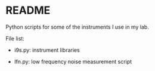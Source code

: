 README
===========

Python scripts for some of the instruments I use in my lab.

File list: 

* i9s.py: instrument libraries

* lfn.py: low frequency noise measurement script
